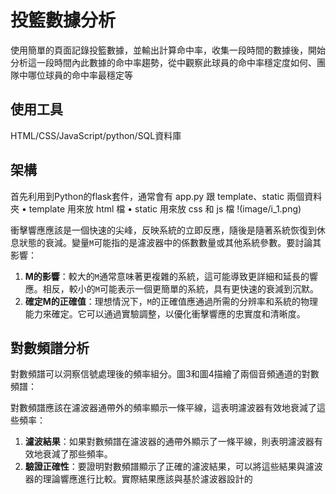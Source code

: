 # 投籃數據分析
使用簡單的頁面記錄投籃數據，並輸出計算命中率，收集一段時間的數據後，開始分析這一段時間內此數據的命中率趨勢，從中觀察此球員的命中率穩定度如何、團隊中哪位球員的命中率最穩定等
## 使用工具
HTML/CSS/JavaScript/python/SQL資料庫
## 架構
首先利用到Python的flask套件，通常會有 app.py 跟 template、static 兩個資料夾
•	template 用來放 html 檔
•	static 用來放 css 和 js 檔
!(image/i_1.png)



衝擊響應應該是一個快速的尖峰，反映系統的立即反應，隨後是隨著系統恢復到休息狀態的衰減。變量`M`可能指的是濾波器中的係數數量或其他系統參數。要討論其影響：

1. **M的影響**：較大的`M`通常意味著更複雜的系統，這可能導致更詳細和延長的響應。相反，較小的`M`可能表示一個更簡單的系統，具有更快速的衰減到沉默。
2. **確定M的正確值**：理想情況下，`M`的正確值應通過所需的分辨率和系統的物理能力來確定。它可以通過實驗調整，以優化衝擊響應的忠實度和清晰度。

## 對數頻譜分析

對數頻譜可以洞察信號處理後的頻率組分。圖3和圖4描繪了兩個音頻通道的對數頻譜：


對數頻譜應該在濾波器通帶外的頻率顯示一條平線，這表明濾波器有效地衰減了這些頻率：

1. **濾波結果**：如果對數頻譜在濾波器的通帶外顯示了一條平線，則表明濾波器有效地衰減了那些頻率。
2. **驗證正確性**：要證明對數頻譜顯示了正確的濾波結果，可以將這些結果與濾波器的理論響應進行比較。實際結果應該與基於濾波器設計的
